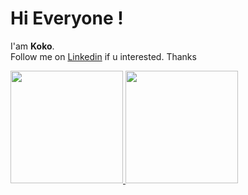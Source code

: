 # Hi Everyone ! 
I'am **Koko**. \
Follow me on [Linkedin](https://www.linkedin.com/in/agung-kurniawan-419721178/) if u interested. Thanks
 
<p align="left">
<a href="https://github.com/waksun0x00">
  <img height="180em" src="https://github-readme-stats-eight-theta.vercel.app/api?username=waksun0x00&show_icons=true&theme=algolia&include_all_commits=true&count_private=true"/>
  <img height="180em" src="https://github-readme-stats-eight-theta.vercel.app/api/top-langs/?username=waksun0x00&layout=compact&langs_count=8&theme=algolia"/>
</a>
</p>
